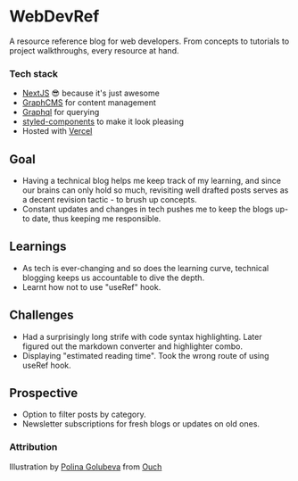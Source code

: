 # WebDevRef
A resource reference blog for web developers. From concepts to tutorials to project walkthroughs, every resource at hand.

### Tech stack
- [NextJS](https://nextjs.org/) 😎 because it's just awesome
- [GraphCMS](https://graphcms.com/) for content management
- [Graphql](https://graphql.org/) for querying
- [styled-components](https://styled-components.com/) to make it look pleasing
- Hosted with [Vercel](https://vercel.com/)

## Goal 
- Having a technical blog helps me keep track of my learning, and since our brains can only hold so much, revisiting well drafted posts serves as a decent revision tactic - to brush up concepts.
- Constant updates and changes in tech pushes me to keep the blogs up-to date, thus keeping me responsible.

## Learnings
- As tech is ever-changing and so does the learning curve, technical blogging keeps us accountable to dive the depth.
- Learnt how not to use "useRef" hook.

## Challenges
- Had a surprisingly long strife with code syntax highlighting. Later figured out the markdown converter and highlighter combo.
- Displaying "estimated reading time". Took the wrong route of using useRef hook.

## Prospective
- Option to filter posts by category.
- Newsletter subscriptions for fresh blogs or updates on old ones.


### Attribution
Illustration by [Polina Golubeva](https://icons8.com/illustrations/author/5f32934501d0360017af905d) from [Ouch](https://icons8.com/illustrations)
